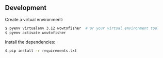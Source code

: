 ## Development

Create a virtual environment:

```sh
$ pyenv virtualenv 3.12 wowtofisher  # or your virtual environment tool of choice
$ pyenv activate wowtofisher
```

Install the dependencies:

```sh
$ pip install -r requirements.txt
```